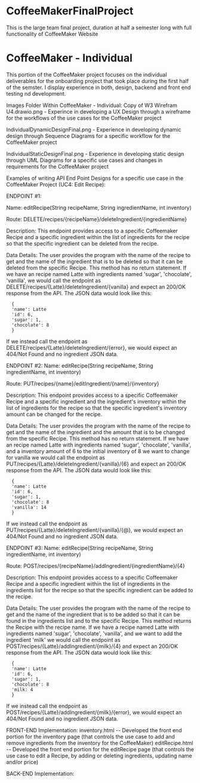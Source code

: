 # CoffeeMakerFinalProject
This is the large team final project, duration at half a semester long with full functionality of CoffeeMaker Website


# CoffeeMaker - Individual
This portion of the CoffeeMaker project focuses on the individual deliverables for the onboarding project that took place during the first half of the semster. I display experience in both, design, backend and front end testing nd development.

Images Folder Within CoffeeMaker - Individual:
Copy of W3 Wirefram U4.drawio.png - Experince in developing a UX Design through a wireframe for the workflows of the use cases for the CoffeeMaker project

IndividualDynamicDesignFinal.png - Experience in developing dynamic design through Sequence Diagrams for a specific workflow for the CoffeeMaker project

IndividualStaticDesignFinal.png - Experience in developing static design through UML Diagrams for a specific use cases and changes in requirements for the CoffeeMaker project

Examples of writing API End Point Designs for a specific use case in the CoffeeMaker Project (UC4: Edit Recipe):

ENDPOINT #1:

Name: editRecipe(String recipeName, String ingredientName, int inventory)

Route: DELETE/recipes/{recipeName}/deleteIngredient/{ingredientName}

Description: This endpoint provides access to a specific Coffeemaker Recipe and a specific ingredient within the list of ingredients for the recipe so that the specific ingredient can be deleted from the recipe.

Data Details: The user provides the program with the name of the recipe to get and the name of the ingredient that is to be deleted so that it can be deleted from the specific Recipe. This method has no return statement. If we have an recipe named Latte with ingredients named 'sugar', 'chocolate', 'vanilla', we would call the endpoint as DELETE/recipes/{Latte}/deleteIngredient/{vanilla} and expect an 200/OK response from the API. The JSON data would look like this:
```
  {
  'name': Latte
  'id': 6,
  'sugar': 1,
  'chocolate': 8
  }
```
If we instead call the endpoint as DELETE/recipes/{Latte}/deleteIngredient/{error}, we would expect an 404/Not Found and no ingredient JSON data.

ENDPOINT #2:
Name: editRecipe(String recipeName, String ingredientName, int inventory)

Route: PUT/recipes/{name}/editIngredient/{name}/{inventory}

Description: This endpoint provides access to a specific Coffeemaker Recipe and a specific ingredient and the ingredient's inventory within the list of ingredients for the recipe so that the specific ingredient's inventory amount can be changed for the recipe.

Data Details: The user provides the program with the name of the recipe to get and the name of the ingredient and the amount that is to be changed from the specific Recipe. This method has no return statement. If we have an recipe named Latte with ingredients named 'sugar', 'chocolate', 'vanilla', and a inventory amount of 6 to the initial inventory of 8 we want to change for vanilla we would call the endpoint as PUT/recipes/{Latte}/deleteIngredient/{vanilla}/{6} and expect an 200/OK response from the API. The JSON data would look like this:
```
  {
  'name': Latte
  'id': 6,
  'sugar': 1,
  'chocolate': 8
  'vanilla': 14
  }
```
If we instead call the endpoint as PUT/recipes/{Latte}/deleteIngredient/{vanilla}/{@}, we would expect an 404/Not Found and no ingredient JSON data.

ENDPOINT #3:
Name: editRecipe(String recipeName, String ingredientName, int inventory)

Route: POST/recipes/{recipeName}/addIngredient/{ingredientName}/{4}

Description: This endpoint provides access to a specific Coffeemaker Recipe and a specific ingredient within the list of ingredients in the ingredients list for the recipe so that the specific ingredient can be added to the recipe.

Data Details: The user provides the program with the name of the recipe to get and the name of the ingredient that is to be added so that it can be found in the ingredients list and to the specific Recipe. This method returns the Recipe with the recipe name. If we have a recipe named Latte with ingredients named 'sugar', 'chocolate', 'vanilla', and we want to add the ingredient 'milk' we would call the endpoint as POST/recipes/{Latte}/addIngredient/{milk}/{4} and expect an 200/OK response from the API. The JSON data would look like this:
```
  {
  'name': Latte
  'id': 6,
  'sugar': 1,
  'chocolate': 8
  'milk: 4
  }
```
If we instead call the endpoint as POST/recipes/{Latte}/addIngredient/{milk}/{error}, we would expect an 404/Not Found and no ingredient JSON data.

FRONT-END Implementation:
inventory.html -- Developed the front end portion for the inventory page (that controls the use case to add and remove ingredients from the inventory for the CoffeeMaker)
editRecipe.html -- Developed the front end portion for the editRecipe page (that controls the use case to edit a Recipe, by adding or deleting ingredients, updating name and/or price)

BACK-END Implementation:

